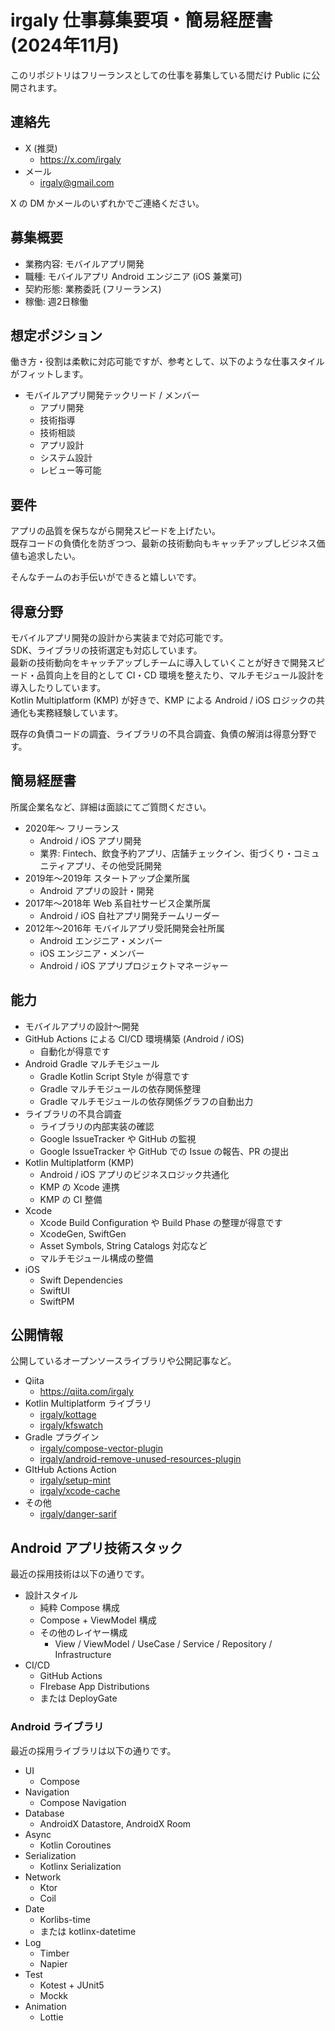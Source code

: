 # irgaly 仕事募集要項・簡易経歴書 (2024年11月)

このリポジトリはフリーランスとしての仕事を募集している間だけ Public に公開されます。

## 連絡先

* X (推奨)
    * https://x.com/irgaly
* メール
    * irgaly@gmail.com

X の DM かメールのいずれかでご連絡ください。

## 募集概要

* 業務内容: モバイルアプリ開発
* 職種: モバイルアプリ Android エンジニア (iOS 兼業可)
* 契約形態: 業務委託 (フリーランス)
* 稼働: 週2日稼働


## 想定ポジション

働き方・役割は柔軟に対応可能ですが、参考として、以下のような仕事スタイルがフィットします。

* モバイルアプリ開発テックリード / メンバー
    * アプリ開発
    * 技術指導
    * 技術相談
    * アプリ設計
    * システム設計
    * レビュー等可能

## 要件

アプリの品質を保ちながら開発スピードを上げたい。<br/>
既存コードの負債化を防ぎつつ、最新の技術動向もキャッチアップしビジネス価値も追求したい。

そんなチームのお手伝いができると嬉しいです。

## 得意分野

モバイルアプリ開発の設計から実装まで対応可能です。<br/>
SDK、ライブラリの技術選定も対応しています。<br/>
最新の技術動向をキャッチアップしチームに導入していくことが好きで開発スピード・品質向上を目的として CI・CD 環境を整えたり、マルチモジュール設計を導入したりしています。<br/>
Kotlin Multiplatform (KMP) が好きで、KMP による Android / iOS ロジックの共通化も実務経験しています。

既存の負債コードの調査、ライブラリの不具合調査、負債の解消は得意分野です。

## 簡易経歴書

所属企業名など、詳細は面談にてご質問ください。

* 2020年〜 フリーランス
    * Android / iOS アプリ開発
    * 業界: Fintech、飲食予約アプリ、店舗チェックイン、街づくり・コミュニティアプリ、その他受託開発
* 2019年〜2019年 スタートアップ企業所属
    * Android アプリの設計・開発
* 2017年〜2018年 Web 系自社サービス企業所属
    * Android / iOS 自社アプリ開発チームリーダー
* 2012年〜2016年 モバイルアプリ受託開発会社所属
    * Android エンジニア・メンバー
    * iOS エンジニア・メンバー
    * Android / iOS アプリプロジェクトマネージャー

## 能力

* モバイルアプリの設計〜開発
* GitHub Actions による CI/CD 環境構築 (Android / iOS)
    * 自動化が得意です
* Android Gradle マルチモジュール
    * Gradle Kotlin Script Style が得意です
    * Gradle マルチモジュールの依存関係整理
    * Gradle マルチモジュールの依存関係グラフの自動出力
* ライブラリの不具合調査
    * ライブラリの内部実装の確認
    * Google IssueTracker や GitHub の監視
    * Google IssueTracker や GitHub での Issue の報告、PR の提出
* Kotlin Multiplatform (KMP)
    * Android / iOS アプリのビジネスロジック共通化
    * KMP の Xcode 連携
    * KMP の CI 整備
* Xcode
    * Xcode Build Configuration や Build Phase の整理が得意です
    * XcodeGen, SwiftGen
    * Asset Symbols, String Catalogs 対応など
    * マルチモジュール構成の整備
* iOS
    * Swift Dependencies
    * SwiftUI
    * SwiftPM

## 公開情報

公開しているオープンソースライブラリや公開記事など。

* Qiita
    * https://qiita.com/irgaly
* Kotlin Multiplatform ライブラリ
    * [irgaly/kottage](https://github.com/irgaly/kottage)
    * [irgaly/kfswatch](https://github.com/irgaly/kfswatch)
* Gradle プラグイン
    * [irgaly/compose-vector-plugin](https://github.com/irgaly/compose-vector-plugin)
    * [irgaly/android-remove-unused-resources-plugin](https://github.com/irgaly/android-remove-unused-resources-plugin)
* GItHub Actions Action
    * [irgaly/setup-mint](https://github.com/irgaly/setup-mint)
    * [irgaly/xcode-cache](https://github.com/irgaly/xcode-cache)
* その他
    * [irgaly/danger-sarif](https://github.com/irgaly/danger-sarif)

## Android アプリ技術スタック

最近の採用技術は以下の通りです。

* 設計スタイル
    * 純粋 Compose 構成
    * Compose + ViewModel 構成
    * その他のレイヤー構成
        * View / ViewModel / UseCase / Service / Repository / Infrastructure
* CI/CD
    * GitHub Actions
    * FIrebase App Distributions
    * または DeployGate

### Android ライブラリ

最近の採用ライブラリは以下の通りです。

* UI
    * Compose
* Navigation
    * Compose Navigation
* Database
    * AndroidX Datastore, AndroidX Room
* Async
    * Kotlin Coroutines
* Serialization
    * Kotlinx Serialization
* Network
    * Ktor
    * Coil
* Date
    * Korlibs-time
    * または kotlinx-datetime
* Log
    * Timber
    * Napier
* Test
    * Kotest + JUnit5
    * Mockk
* Animation
    * Lottie
